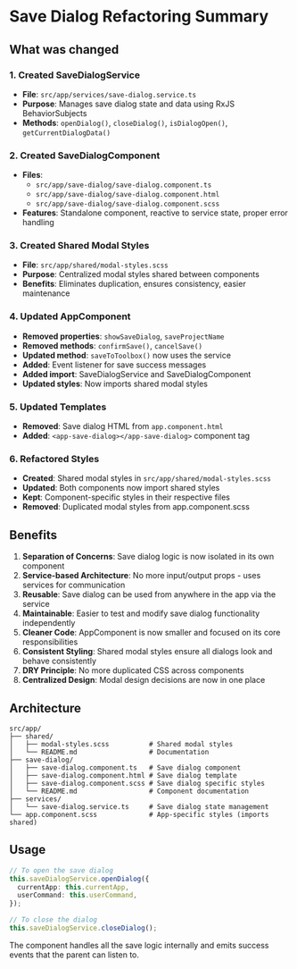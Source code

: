 # Save Dialog Refactoring Summary

## What was changed

### 1. Created SaveDialogService

- **File**: `src/app/services/save-dialog.service.ts`
- **Purpose**: Manages save dialog state and data using RxJS BehaviorSubjects
- **Methods**: `openDialog()`, `closeDialog()`, `isDialogOpen()`, `getCurrentDialogData()`

### 2. Created SaveDialogComponent

- **Files**:
  - `src/app/save-dialog/save-dialog.component.ts`
  - `src/app/save-dialog/save-dialog.component.html`
  - `src/app/save-dialog/save-dialog.component.scss`
- **Features**: Standalone component, reactive to service state, proper error handling

### 3. Created Shared Modal Styles

- **File**: `src/app/shared/modal-styles.scss`
- **Purpose**: Centralized modal styles shared between components
- **Benefits**: Eliminates duplication, ensures consistency, easier maintenance

### 4. Updated AppComponent

- **Removed properties**: `showSaveDialog`, `saveProjectName`
- **Removed methods**: `confirmSave()`, `cancelSave()`
- **Updated method**: `saveToToolbox()` now uses the service
- **Added**: Event listener for save success messages
- **Added import**: SaveDialogService and SaveDialogComponent
- **Updated styles**: Now imports shared modal styles

### 5. Updated Templates

- **Removed**: Save dialog HTML from `app.component.html`
- **Added**: `<app-save-dialog></app-save-dialog>` component tag

### 6. Refactored Styles

- **Created**: Shared modal styles in `src/app/shared/modal-styles.scss`
- **Updated**: Both components now import shared styles
- **Kept**: Component-specific styles in their respective files
- **Removed**: Duplicated modal styles from app.component.scss

## Benefits

1. **Separation of Concerns**: Save dialog logic is now isolated in its own component
2. **Service-based Architecture**: No more input/output props - uses services for communication
3. **Reusable**: Save dialog can be used from anywhere in the app via the service
4. **Maintainable**: Easier to test and modify save dialog functionality independently
5. **Cleaner Code**: AppComponent is now smaller and focused on its core responsibilities
6. **Consistent Styling**: Shared modal styles ensure all dialogs look and behave consistently
7. **DRY Principle**: No more duplicated CSS across components
8. **Centralized Design**: Modal design decisions are now in one place

## Architecture

```
src/app/
├── shared/
│   ├── modal-styles.scss          # Shared modal styles
│   └── README.md                  # Documentation
├── save-dialog/
│   ├── save-dialog.component.ts   # Save dialog component
│   ├── save-dialog.component.html # Save dialog template
│   ├── save-dialog.component.scss # Save dialog specific styles
│   └── README.md                  # Component documentation
├── services/
│   └── save-dialog.service.ts     # Save dialog state management
└── app.component.scss             # App-specific styles (imports shared)
```

## Usage

```typescript
// To open the save dialog
this.saveDialogService.openDialog({
  currentApp: this.currentApp,
  userCommand: this.userCommand,
});

// To close the dialog
this.saveDialogService.closeDialog();
```

The component handles all the save logic internally and emits success events that the parent can listen to.
